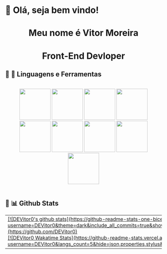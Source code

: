 <h1>👋 Olá, seja bem vindo!</h1>

<h1 align="center"> Meu nome é Vitor Moreira</h1>
<h1 align="center">Front-End Devloper</h1> 

## 🔧 🔨 Linguagens e Ferramentas
<br>

<div align="center" style="max-width: 2000px; margin: auto;">
    <code><img height="100" src="https://media.giphy.com/media/XAxylRMCdpbEWUAvr8/giphy.gif"></code>
    <code><img height="100" src="https://media.giphy.com/media/fsEaZldNC8A1PJ3mwp/giphy.gif"></code>
    <code><img height="100" src="https://media.giphy.com/media/ln7z2eWriiQAllfVcn/giphy.gif"></code>
    <code><img height="100" src="https://media.giphy.com/media/kdFc8fubgS31b8DsVu/giphy.gif"></code>
    <code><img height="100" src="https://media.giphy.com/media/LMt9638dO8dftAjtco/giphy.gif"></code>
    <code><img height="100" src="https://media.giphy.com/media/kH1DBkPNyZPOk0BxrM/giphy.gif"></code>
    <code><img height="100" src="https://media.giphy.com/media/KzJkzjggfGN5Py6nkT/giphy.gif"></code>
    <code><img height="100" src="https://media.giphy.com/media/IdyAQJVN2kVPNUrojM/giphy.gif"></code>
    <code><img height="100" src="https://media.tenor.com/dHk-LfzHrtwAAAAi/linux-computer.gif"></code>
</div>

<br>

## 🧮 📊 Github Stats
<a href='https://github.com/DEVitor0/github-stats-transparent'>

  <table>
    <tr>
        <td>[![DEVitor0's github stats](https://github-readme-stats-one-bice.vercel.app/api?username=DEVitor0&theme=dark&include_all_commits=true&show_icons=true&count_private=true&role=OWNER,ORGANIZATION_MEMBER,COLLABORATOR&include_orgs=true)](https://github.com/DEVitor0)
<br>
[![DEVitor0 Wakatime Stats](https://github-readme-stats.vercel.app/api/wakatime?username=DEVitor0&langs_count=5&hide=json,properties,stylus&custom_title=Most%20Used%20Languages&theme=dark&range=all_time)](https://wakatime.com/@DEVitor0)</td> 
    </tr>   
</table>
</a> 
